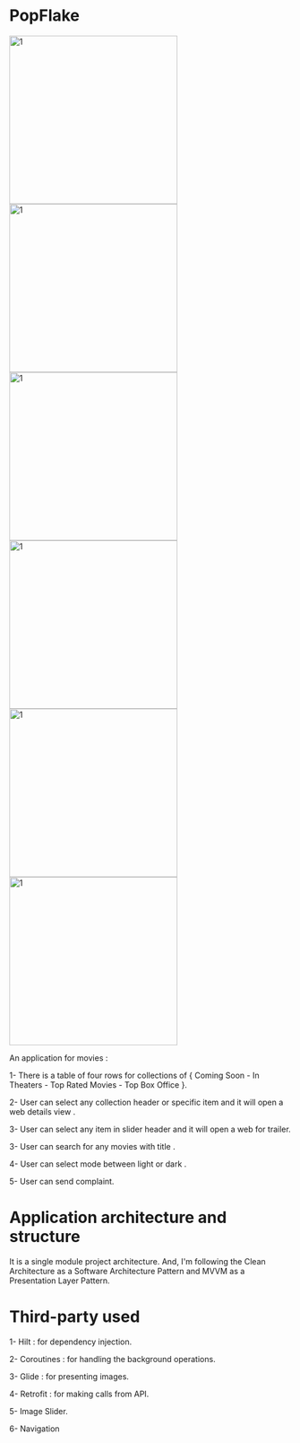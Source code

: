 # PopFlake
<img src="pic/1.PNG" alt="1" height="300"/> <img src="pic/2.PNG" alt="1" height="300"/>
<img src="pic/3.PNG" alt="1" height="300"/> <img src="pic/4.PNG" alt="1" height="300"/>
<img src="pic/5.PNG" alt="1" height="300"/> <img src="pic/6.PNG" alt="1" height="300"/>


An application for movies :

1- There is a table of four rows for collections of { Coming Soon - In Theaters - Top Rated Movies - Top Box Office }.

2- User can select any collection header or specific item and it will open a web details view .

3- User can select any item in slider header and it will open a web for trailer.

3- User can search for any movies with title .

4- User can select mode between light or dark .

5- User can send complaint.

# Application architecture and structure

It is a single module project architecture. And, I'm following the Clean Architecture as a Software Architecture Pattern and MVVM as a Presentation Layer Pattern.

# Third-party used

1- Hilt : for dependency injection.

2- Coroutines : for handling the background operations.

3- Glide : for presenting images.

4- Retrofit : for making calls from API.

5- Image Slider.

6- Navigation

